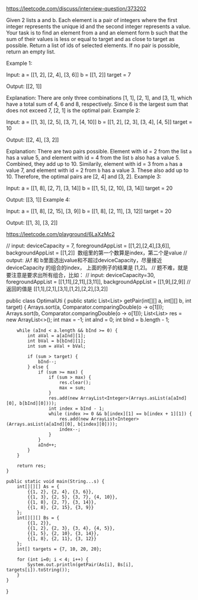 
https://leetcode.com/discuss/interview-question/373202

Given 2 lists a and b. Each element is a pair of integers where the first integer represents the unique id and the second integer represents a value. Your task is to find an element from a and an element form b such that the sum of their values is less or equal to target and as close to target as possible. Return a list of ids of selected elements. If no pair is possible, return an empty list.

Example 1:

Input:
a = [[1, 2], [2, 4], [3, 6]]
b = [[1, 2]]
target = 7

Output: [[2, 1]]

Explanation:
There are only three combinations [1, 1], [2, 1], and [3, 1], which have a total sum of 4, 6 and 8, respectively.
Since 6 is the largest sum that does not exceed 7, [2, 1] is the optimal pair.
Example 2:

Input:
a = [[1, 3], [2, 5], [3, 7], [4, 10]]
b = [[1, 2], [2, 3], [3, 4], [4, 5]]
target = 10

Output: [[2, 4], [3, 2]]

Explanation:
There are two pairs possible. Element with id = 2 from the list `a` has a value 5, and element with id = 4 from the list `b` also has a value 5.
Combined, they add up to 10. Similarily, element with id = 3 from `a` has a value 7, and element with id = 2 from `b` has a value 3.
These also add up to 10. Therefore, the optimal pairs are [2, 4] and [3, 2].
Example 3:

Input:
a = [[1, 8], [2, 7], [3, 14]]
b = [[1, 5], [2, 10], [3, 14]]
target = 20

Output: [[3, 1]]
Example 4:

Input:
a = [[1, 8], [2, 15], [3, 9]]
b = [[1, 8], [2, 11], [3, 12]]
target = 20

Output: [[1, 3], [3, 2]]



https://leetcode.com/playground/6LaXzMc2

// input: deviceCapacity = 7, foregroundAppList = [[1,2],[2,4],[3,6]], backgroundAppList = [[1,2]]  数组里的第一个数算是index，第二个是value
// output: 从f 和 b里面选出value和不超过deviceCapacity，尽量接近deviceCapacity 的组合的index， 上面的例子的结果是 [1,2]。
// 题不难，就是要注意是要求出所有组合，比如：
// input: deviceCapacity=30, foregroundAppList = [[1,11],[2,11],[3,11]], backgroundAppList = [[1,9],[2,9]]
// 返回的值是 [[1,1],[2,1],[3,1],[1,2],[2,2],[3,2]]





public class OptimalUti {
    public static List<List<Integer>> getPair(int[][] a, int[][] b, int target) {
        Arrays.sort(a, Comparator.comparingDouble(o -> o[1]));
        Arrays.sort(b, Comparator.comparingDouble(o -> o[1]));
        List<List<Integer>> res = new ArrayList<>();
        int max = -1;
        int aInd = 0;
        int bInd = b.length - 1;
        
        while (aInd < a.length && bInd >= 0) {
            int aVal = a[aInd][1];
            int bVal = b[bInd][1];
            int sum = aVal + bVal;

            if (sum > target) {
                bInd--;
            } else {
                if (sum >= max) {
                    if (sum > max) {
                        res.clear();
                        max = sum;
                    }
                    res.add(new ArrayList<Integer>(Arrays.asList(a[aInd][0], b[bInd][0])));
                    int index = bInd - 1;
                    while (index >= 0 && b[index][1] == b[index + 1][1]) {
                        res.add(new ArrayList<Integer>(Arrays.asList(a[aInd][0], b[index][0])));
                        index--;
                    }
                }
                aInd++;
            }
        }
        
        return res;
    }

    public static void main(String...s) {
        int[][][] As = {
            {{1, 2}, {2, 4}, {3, 6}},
            {{1, 3}, {2, 5}, {3, 7}, {4, 10}},
            {{1, 8}, {2, 7}, {3, 14}},
            {{1, 8}, {2, 15}, {3, 9}}
        };
        int[][][] Bs = {
            {{1, 2}},
            {{1, 2}, {2, 3}, {3, 4}, {4, 5}},
            {{1, 5}, {2, 10}, {3, 14}},
            {{1, 8}, {2, 11}, {3, 12}}
        };
        int[] targets = {7, 10, 20, 20};

        for (int i=0; i < 4; i++) {
            System.out.println(getPair(As[i], Bs[i], targets[i]).toString());
        }
    }
}
